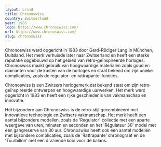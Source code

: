 ```yaml
---
layout: brand
title: Chronoswiss
country: Zwitserland
year: 1983
logo: https://www.chronoswiss.com/
url: https://www.chronoswiss.com/
slug: chronoswiss
---
```

Chronoswiss werd opgericht in 1983 door Gerd-Rüdiger Lang in München, Duitsland. Het merk verhuisde later naar Zwitserland en heeft een sterke reputatie opgebouwd op het gebied van retro-geïnspireerde horloges. Chronoswiss maakt gebruik van hoogwaardige materialen zoals goud en diamanten voor de kasten van de horloges en staat bekend om zijn unieke complicaties, zoals de regulator- en rattrapante-functies.

Chronoswiss is een Zwitsers horlogemerk dat bekend staat om zijn retro-geïnspireerde ontwerpen en hoogwaardige uurwerken. Het merk werd opgericht in 1983 en heeft een rijke geschiedenis van vakmanschap en innovatie.

Het bijzondere aan Chronoswiss is de retro-stijl gecombineerd met innovatieve technologie en Zwitsers vakmanschap. Het merk heeft een aantal bijzondere modellen, zoals de 'Regulator' collectie met een aparte weergave van uren, minuten en seconden en het 'Régulateur 30' model met een gangreserve van 30 uur. Chronoswiss heeft ook een aantal modellen met bijzondere complicaties, zoals de 'Rattrapante' chronograaf en de 'Tourbillon' met een draaiende kooi voor de balans.

